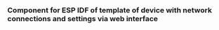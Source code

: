 ### Component for ESP IDF of template of device with network connections and settings via web interface
